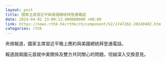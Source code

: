 ```yaml
---
layout: post
title: 國家主席習近平與美國總統拜登通電話
date: 2024-04-02 23:09:13.000000000 +08:00
link: https://news.rthk.hk/rthk/ch/component/k2/1747262-20240402.htm
categories: rthk
---
```


央視報道，國家主席習近平晚上應約與美國總統拜登通電話。

報道說兩國元首就中美關係及雙方共同關心的問題，坦誠深入交換意見。
